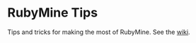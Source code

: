 # RubyMine Tips

Tips and tricks for making the most of RubyMine. See the [wiki](https://github.com/amckinnell/RubyMineTips/wiki).
